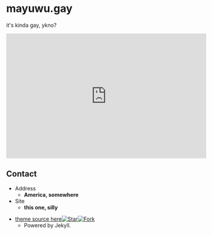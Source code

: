 # mayuwu.gay
it's kinda gay, ykno?
<iframe width="534" height="335" src="https://www.youtube.com/embed/GRMcaPDrbqw" frameborder="0" allow="autoplay; encrypted-media" allowfullscreen></iframe>
<section data-background-image="https://files.catbox.moe/dnxzbf.jpg">
<link
                  rel="stylesheet"
                  href="https://cdn.jsdelivr.net/gh/Dreamer-Paul/Pio@2.4/static/pio.min.css"
                />
                <style>
                  @media only print {
                    .pio-container {
                      display: none;
                    }
                  }
                </style>
                <script
                  async="async"
                  src="https://cdn.jsdelivr.net/combine/gh/Dreamer-Paul/Pio@2.4/static/l2d.min.js,gh/Dreamer-Paul/Pio@2.4/static/pio.min.js"
                  onload='
                    let pio_container = document.createElement("div");
                    pio_container.classList.add("pio-container");
                    pio_container.classList.add("right");
                    pio_container.style.bottom = "-2rem";
                    pio_container.style.zIndex = "1";
                    document.body.insertAdjacentElement("beforeend", pio_container);
                    let pio_action = document.createElement("div");
                    pio_action.classList.add("pio-action");
                    pio_container.insertAdjacentElement("beforeend", pio_action);
                    let pio_canvas = document.createElement("canvas");
                    pio_canvas.id = "pio";
                    pio_canvas.style.width = "14rem";
                    pio_canvas.width = "600";
                    pio_canvas.height = "800";
                    pio_container.insertAdjacentElement("beforeend", pio_canvas);
                    let pio = new Paul_Pio({
                      "mode": "fixed",
                      "hidden": true,
                      "night": "for(let i=7; i<16; ++i) if(document.body.classList.contains(`theme-base-0`+i.toString(16))) { document.body.classList.remove(`theme-base-0`+i.toString(16)); document.body.classList.add(`theme-base-0`+((i-6)%9+7).toString(16)); break; }",
                      "content": {
                        "link": ["https:\/\/jekyll-theme-WuK.wu-kan.cn"],
                        "skin": ["want to change to one of my friends?~"],
                        "hidden": true,
                        "custom": [{
                          "selector": "a",
                          "type": "link",
                        }, {
                          "selector": ".sidebar-toggle",
                          "text": "open the sidebar~"
                        }, {
                          "selector": ".effect-info",
                          "text": "wow, what did you find！"
                        }, {
                          "selector": "#sidebar-search-input",
                          "text": "what are you looking for?"
                        }, {
                          "selector": "#toc",
                          "text": "这是目录~"
                        }, {
                          "selector": ".page-title",
                          "text": "arf!~"
                        }]
                      },
                      "model": [
                        "https:\/\/cdn.jsdelivr.net/gh/imuncle/live2d/model/33/model.2018.bls-winter.json",
                        "https:\/\/cdn.jsdelivr.net/gh/imuncle/live2d/model/platelet-2/model.json",
                        "https:\/\/cdn.jsdelivr.net/gh/imuncle/live2d/model/xiaomai/xiaomai.model.json",
                        "https:\/\/cdn.jsdelivr.net/gh/imuncle/live2d/model/mashiro/seifuku.model.json",
                        "https:\/\/cdn.jsdelivr.net/gh/imuncle/live2d/model/Violet/14.json",
                        "https:\/\/cdn.jsdelivr.net/gh/xiaoski/live2d_models_collection/Kobayaxi/Kobayaxi.model.json",
                        "https:\/\/cdn.jsdelivr.net/gh/xiaoski/live2d_models_collection/mikoto/mikoto.model.json",
                        "https:\/\/cdn.jsdelivr.net/gh/xiaoski/live2d_models_collection/uiharu/uiharu.model.json"]
                    });'
                ></script>
<!-- .slide -->

## Contact

- Address
  - **America, somewhere**
- Site
  - **this one, silly**


<!-- .slide vertical=true -->

- [theme source here](https://jekyll-theme-WuK.wu-kan.cn/)[![Star](https://img.shields.io/github/stars/wu-kan/wu-kan.github.io.svg)](https://github.com/wu-kan/wu-kan.github.io)[![Fork](https://img.shields.io/github/forks/wu-kan/wu-kan.github.io.svg)](https://github.com/wu-kan/wu-kan.github.io/fork)
  - Powered by Jekyll.
